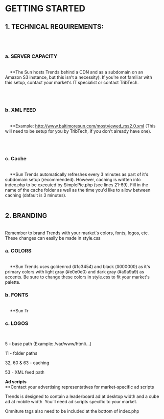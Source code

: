 <strong><h1>GETTING STARTED</h1></strong>

<strong><h2>1. TECHNICAL REQUIREMENTS:</h2></strong><br/>
&nbsp;&nbsp; <strong><h3>a. SERVER CAPACITY</h3></strong> <br/>
&nbsp;&nbsp;&nbsp;&nbsp;**The Sun hosts Trends behind a CDN and as a subdomain on an Amazon S3 instance, but this isn't a necessity). If you're not familiar with this setup, contact your market's IT specialist or contact TribTech.<br/><br/>

&nbsp;&nbsp; <strong><h3>b. XML FEED</h3></strong> <br/>
&nbsp;&nbsp;&nbsp;&nbsp;**Example: http://www.baltimoresun.com/mostviewed_rss2.0.xml (This will need to be setup for you by TribTech, if you don't already have one).<br/><br/>

&nbsp;&nbsp; <strong><h3>c. Cache</h3></strong> <br/>
&nbsp;&nbsp;&nbsp;&nbsp;**Sun Trends automatically refreshes every 3 minutes as part of it's subdomain setup (recommended). However, caching is written into index.php to be executed by SimplePie.php (see lines 21-69). Fill in the name of the cache folder as well as the time you'd like to allow between caching (dafault is 3 minutes).<br/><br/>


<strong><h2>2. BRANDING</h2></strong><br/>
Remember to brand Trends with your market's colors, fonts, logos, etc. These changes can easily be made in style.css
&nbsp;&nbsp;<strong><h3> a. COLORS</h3></strong><br/>
&nbsp;&nbsp;&nbsp;&nbsp;**Sun Trends uses goldenrod (#1c3454) and black (#000000) as it's primary colors with light gray (#e0e0e0) and dark gray (#a9a9a9) as accents. Be sure to change these colors in style.css to fit your market's palette.
&nbsp;&nbsp; <strong><h3>b. FONTS</h3></strong><br/>
&nbsp;&nbsp;&nbsp;&nbsp;**Sun Tr
&nbsp;&nbsp; <strong><h3>c. LOGOS</h3></strong><br/>
  


5 - base path (Example: /var/www/html/...)

11 - folder paths

32, 60 & 63 - caching

53 - XML feed path

 

<strong>Ad scripts</strong> <br/>
**Contact your advertising representatives for market-specific ad scripts 

Trends is designed to contain a leaderboard ad at desktop width and a cube ad at mobile width. You'll need ad scripts specific to your market.

Omniture tags also need to be included at the bottom of index.php
